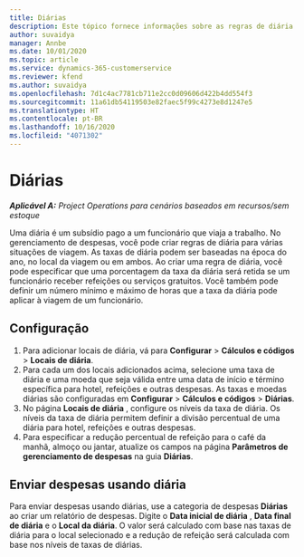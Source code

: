 ```yaml
---
title: Diárias
description: Este tópico fornece informações sobre as regras de diária usadas no gerenciamento de despesas.
author: suvaidya
manager: Annbe
ms.date: 10/01/2020
ms.topic: article
ms.service: dynamics-365-customerservice
ms.reviewer: kfend
ms.author: suvaidya
ms.openlocfilehash: 7d1c4ac7781cb711e2cc0d09606d422b4dd554f3
ms.sourcegitcommit: 11a61db54119503e82faec5f99c4273e8d1247e5
ms.translationtype: HT
ms.contentlocale: pt-BR
ms.lasthandoff: 10/16/2020
ms.locfileid: "4071302"
---
```

# <a name="per-diems"></a>Diárias

_**Aplicável A:** Project Operations para cenários baseados em recursos/sem estoque_


Uma diária é um subsídio pago a um funcionário que viaja a trabalho. No gerenciamento de despesas, você pode criar regras de diária para várias situações de viagem. As taxas de diária podem ser baseadas na época do ano, no local da viagem ou em ambos. Ao criar uma regra de diária, você pode especificar que uma porcentagem da taxa da diária será retida se um funcionário receber refeições ou serviços gratuitos. Você também pode definir um número mínimo e máximo de horas que a taxa da diária pode aplicar à viagem de um funcionário.

## <a name="configuration"></a>Configuração 

1. Para adicionar locais de diária, vá para **Configurar** > **Cálculos e códigos** > **Locais de diária**.
2. Para cada um dos locais adicionados acima, selecione uma taxa de diária e uma moeda que seja válida entre uma data de início e término específica para hotel, refeições e outras despesas. As taxas e moedas diárias são configuradas em **Configurar** > **Cálculos e códigos** > **Diárias**.
3. No página **Locais de diária** , configure os níveis da taxa de diária. Os níveis da taxa de diária permitem definir a divisão percentual de uma diária para hotel, refeições e outras despesas. 
4. Para especificar a redução percentual de refeição para o café da manhã, almoço ou jantar, atualize os campos na página **Parâmetros de gerenciamento de despesas** na guia **Diárias**. 
    
## <a name="submit-expenses-using-per-diem"></a>Enviar despesas usando diária
Para enviar despesas usando diárias, use a categoria de despesas **Diárias** ao criar um relatório de despesas. Digite o **Data inicial de diária** , **Data final de diária** e o **Local da diária**. O valor será calculado com base nas taxas de diária para o local selecionado e a redução de refeição será calculada com base nos níveis de taxas de diárias.
